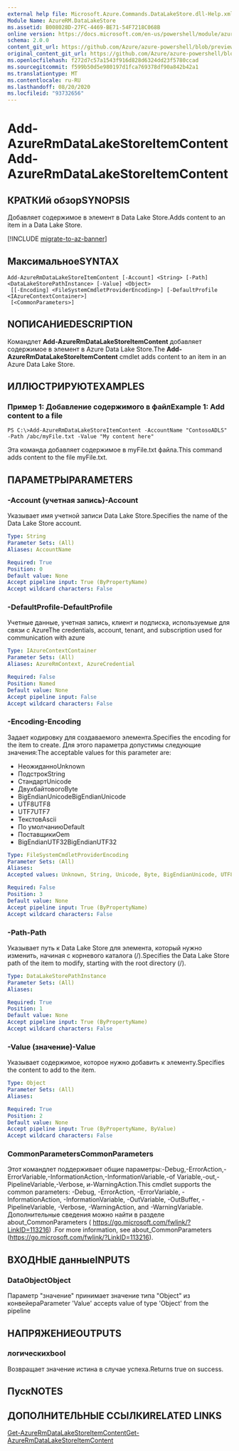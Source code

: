 ```yaml
---
external help file: Microsoft.Azure.Commands.DataLakeStore.dll-Help.xml
Module Name: AzureRM.DataLakeStore
ms.assetid: B008028D-27FC-4469-BE71-54F7218C068B
online version: https://docs.microsoft.com/en-us/powershell/module/azurerm.datalakestore/add-azurermdatalakestoreitemcontent
schema: 2.0.0
content_git_url: https://github.com/Azure/azure-powershell/blob/preview/src/ResourceManager/DataLakeStore/Commands.DataLakeStore/help/Add-AzureRmDataLakeStoreItemContent.md
original_content_git_url: https://github.com/Azure/azure-powershell/blob/preview/src/ResourceManager/DataLakeStore/Commands.DataLakeStore/help/Add-AzureRmDataLakeStoreItemContent.md
ms.openlocfilehash: f272d7c57a1543f916d828d6324dd23f5780ccad
ms.sourcegitcommit: f599b50d5e980197d1fca769378df90a842b42a1
ms.translationtype: MT
ms.contentlocale: ru-RU
ms.lasthandoff: 08/20/2020
ms.locfileid: "93732656"
---
```

# <span data-ttu-id="93ddf-101">Add-AzureRmDataLakeStoreItemContent</span><span class="sxs-lookup"><span data-stu-id="93ddf-101">Add-AzureRmDataLakeStoreItemContent</span></span>

## <span data-ttu-id="93ddf-102">КРАТКИй обзор</span><span class="sxs-lookup"><span data-stu-id="93ddf-102">SYNOPSIS</span></span>
<span data-ttu-id="93ddf-103">Добавляет содержимое в элемент в Data Lake Store.</span><span class="sxs-lookup"><span data-stu-id="93ddf-103">Adds content to an item in a Data Lake Store.</span></span>

[!INCLUDE [migrate-to-az-banner](../../includes/migrate-to-az-banner.md)]

## <span data-ttu-id="93ddf-104">Максимальное</span><span class="sxs-lookup"><span data-stu-id="93ddf-104">SYNTAX</span></span>

```
Add-AzureRmDataLakeStoreItemContent [-Account] <String> [-Path] <DataLakeStorePathInstance> [-Value] <Object>
 [[-Encoding] <FileSystemCmdletProviderEncoding>] [-DefaultProfile <IAzureContextContainer>]
 [<CommonParameters>]
```

## <span data-ttu-id="93ddf-105">NОПИСАНИЕ</span><span class="sxs-lookup"><span data-stu-id="93ddf-105">DESCRIPTION</span></span>
<span data-ttu-id="93ddf-106">Командлет **Add-AzureRmDataLakeStoreItemContent** добавляет содержимое в элемент в Azure Data Lake Store.</span><span class="sxs-lookup"><span data-stu-id="93ddf-106">The **Add-AzureRmDataLakeStoreItemContent** cmdlet adds content to an item in an Azure Data Lake Store.</span></span>

## <span data-ttu-id="93ddf-107">ИЛЛЮСТРИРУЮТ</span><span class="sxs-lookup"><span data-stu-id="93ddf-107">EXAMPLES</span></span>

### <span data-ttu-id="93ddf-108">Пример 1: Добавление содержимого в файл</span><span class="sxs-lookup"><span data-stu-id="93ddf-108">Example 1: Add content to a file</span></span>
```
PS C:\>Add-AzureRmDataLakeStoreItemContent -AccountName "ContosoADLS" -Path /abc/myFile.txt -Value "My content here"
```

<span data-ttu-id="93ddf-109">Эта команда добавляет содержимое в myFile.txt файла.</span><span class="sxs-lookup"><span data-stu-id="93ddf-109">This command adds content to the file myFile.txt.</span></span>

## <span data-ttu-id="93ddf-110">ПАРАМЕТРЫ</span><span class="sxs-lookup"><span data-stu-id="93ddf-110">PARAMETERS</span></span>

### <span data-ttu-id="93ddf-111">-Account (учетная запись)</span><span class="sxs-lookup"><span data-stu-id="93ddf-111">-Account</span></span>
<span data-ttu-id="93ddf-112">Указывает имя учетной записи Data Lake Store.</span><span class="sxs-lookup"><span data-stu-id="93ddf-112">Specifies the name of the Data Lake Store account.</span></span>

```yaml
Type: String
Parameter Sets: (All)
Aliases: AccountName

Required: True
Position: 0
Default value: None
Accept pipeline input: True (ByPropertyName)
Accept wildcard characters: False
```

### <span data-ttu-id="93ddf-113">-DefaultProfile</span><span class="sxs-lookup"><span data-stu-id="93ddf-113">-DefaultProfile</span></span>
<span data-ttu-id="93ddf-114">Учетные данные, учетная запись, клиент и подписка, используемые для связи с Azure</span><span class="sxs-lookup"><span data-stu-id="93ddf-114">The credentials, account, tenant, and subscription used for communication with azure</span></span>

```yaml
Type: IAzureContextContainer
Parameter Sets: (All)
Aliases: AzureRmContext, AzureCredential

Required: False
Position: Named
Default value: None
Accept pipeline input: False
Accept wildcard characters: False
```

### <span data-ttu-id="93ddf-115">-Encoding</span><span class="sxs-lookup"><span data-stu-id="93ddf-115">-Encoding</span></span>
<span data-ttu-id="93ddf-116">Задает кодировку для создаваемого элемента.</span><span class="sxs-lookup"><span data-stu-id="93ddf-116">Specifies the encoding for the item to create.</span></span>
<span data-ttu-id="93ddf-117">Для этого параметра допустимы следующие значения:</span><span class="sxs-lookup"><span data-stu-id="93ddf-117">The acceptable values for this parameter are:</span></span>

- <span data-ttu-id="93ddf-118">Неожиданно</span><span class="sxs-lookup"><span data-stu-id="93ddf-118">Unknown</span></span>
- <span data-ttu-id="93ddf-119">Подстрок</span><span class="sxs-lookup"><span data-stu-id="93ddf-119">String</span></span>
- <span data-ttu-id="93ddf-120">Стандарт</span><span class="sxs-lookup"><span data-stu-id="93ddf-120">Unicode</span></span>
- <span data-ttu-id="93ddf-121">Двухбайтового</span><span class="sxs-lookup"><span data-stu-id="93ddf-121">Byte</span></span>
- <span data-ttu-id="93ddf-122">BigEndianUnicode</span><span class="sxs-lookup"><span data-stu-id="93ddf-122">BigEndianUnicode</span></span>
- <span data-ttu-id="93ddf-123">UTF8</span><span class="sxs-lookup"><span data-stu-id="93ddf-123">UTF8</span></span>
- <span data-ttu-id="93ddf-124">UTF7</span><span class="sxs-lookup"><span data-stu-id="93ddf-124">UTF7</span></span>
- <span data-ttu-id="93ddf-125">Текстов</span><span class="sxs-lookup"><span data-stu-id="93ddf-125">Ascii</span></span>
- <span data-ttu-id="93ddf-126">По умолчанию</span><span class="sxs-lookup"><span data-stu-id="93ddf-126">Default</span></span>
- <span data-ttu-id="93ddf-127">Поставщики</span><span class="sxs-lookup"><span data-stu-id="93ddf-127">Oem</span></span>
- <span data-ttu-id="93ddf-128">BigEndianUTF32</span><span class="sxs-lookup"><span data-stu-id="93ddf-128">BigEndianUTF32</span></span>

```yaml
Type: FileSystemCmdletProviderEncoding
Parameter Sets: (All)
Aliases: 
Accepted values: Unknown, String, Unicode, Byte, BigEndianUnicode, UTF8, UTF7, UTF32, Ascii, Default, Oem, BigEndianUTF32

Required: False
Position: 3
Default value: None
Accept pipeline input: True (ByPropertyName)
Accept wildcard characters: False
```

### <span data-ttu-id="93ddf-129">-Path</span><span class="sxs-lookup"><span data-stu-id="93ddf-129">-Path</span></span>
<span data-ttu-id="93ddf-130">Указывает путь к Data Lake Store для элемента, который нужно изменить, начиная с корневого каталога (/).</span><span class="sxs-lookup"><span data-stu-id="93ddf-130">Specifies the Data Lake Store path of the item to modify, starting with the root directory (/).</span></span>

```yaml
Type: DataLakeStorePathInstance
Parameter Sets: (All)
Aliases: 

Required: True
Position: 1
Default value: None
Accept pipeline input: True (ByPropertyName)
Accept wildcard characters: False
```

### <span data-ttu-id="93ddf-131">-Value (значение)</span><span class="sxs-lookup"><span data-stu-id="93ddf-131">-Value</span></span>
<span data-ttu-id="93ddf-132">Указывает содержимое, которое нужно добавить к элементу.</span><span class="sxs-lookup"><span data-stu-id="93ddf-132">Specifies the content to add to the item.</span></span>

```yaml
Type: Object
Parameter Sets: (All)
Aliases: 

Required: True
Position: 2
Default value: None
Accept pipeline input: True (ByPropertyName, ByValue)
Accept wildcard characters: False
```

### <span data-ttu-id="93ddf-133">CommonParameters</span><span class="sxs-lookup"><span data-stu-id="93ddf-133">CommonParameters</span></span>
<span data-ttu-id="93ddf-134">Этот командлет поддерживает общие параметры:-Debug,-ErrorAction,-ErrorVariable,-InformationAction,-InformationVariable,-of Variable,-out,-PipelineVariable,-Verbose, и-WarningAction.</span><span class="sxs-lookup"><span data-stu-id="93ddf-134">This cmdlet supports the common parameters: -Debug, -ErrorAction, -ErrorVariable, -InformationAction, -InformationVariable, -OutVariable, -OutBuffer, -PipelineVariable, -Verbose, -WarningAction, and -WarningVariable.</span></span> <span data-ttu-id="93ddf-135">Дополнительные сведения можно найти в разделе about_CommonParameters ( https://go.microsoft.com/fwlink/?LinkID=113216) .</span><span class="sxs-lookup"><span data-stu-id="93ddf-135">For more information, see about_CommonParameters (https://go.microsoft.com/fwlink/?LinkID=113216).</span></span>

## <span data-ttu-id="93ddf-136">ВХОДНЫЕ данные</span><span class="sxs-lookup"><span data-stu-id="93ddf-136">INPUTS</span></span>

### <span data-ttu-id="93ddf-137">DataObject</span><span class="sxs-lookup"><span data-stu-id="93ddf-137">Object</span></span>
<span data-ttu-id="93ddf-138">Параметр "значение" принимает значение типа "Object" из конвейера</span><span class="sxs-lookup"><span data-stu-id="93ddf-138">Parameter 'Value' accepts value of type 'Object' from the pipeline</span></span>

## <span data-ttu-id="93ddf-139">НАПРЯЖЕНИЕ</span><span class="sxs-lookup"><span data-stu-id="93ddf-139">OUTPUTS</span></span>

### <span data-ttu-id="93ddf-140">логических</span><span class="sxs-lookup"><span data-stu-id="93ddf-140">bool</span></span>
<span data-ttu-id="93ddf-141">Возвращает значение истина в случае успеха.</span><span class="sxs-lookup"><span data-stu-id="93ddf-141">Returns true on success.</span></span>

## <span data-ttu-id="93ddf-142">Пуск</span><span class="sxs-lookup"><span data-stu-id="93ddf-142">NOTES</span></span>

## <span data-ttu-id="93ddf-143">ДОПОЛНИТЕЛЬНЫЕ ССЫЛКИ</span><span class="sxs-lookup"><span data-stu-id="93ddf-143">RELATED LINKS</span></span>

[<span data-ttu-id="93ddf-144">Get-AzureRmDataLakeStoreItemContent</span><span class="sxs-lookup"><span data-stu-id="93ddf-144">Get-AzureRmDataLakeStoreItemContent</span></span>](./Get-AzureRmDataLakeStoreItemContent.md)


